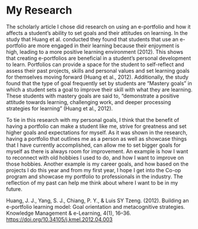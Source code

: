 # My Research
The scholarly article I chose did research on using an e-portfolio and how it affects a student’s ability to set goals and their attitudes on learning. In the study that Huang et al. conducted they found that students that use an e-portfolio are more engaged in their learning because their enjoyment is high, leading to a more positive learning environment (2012). This shows that creating e-portfolios are beneficial in a student’s personal development to learn. Portfolios can provide a space for the student to self-reflect and assess their past projects, skills and personal values and set learning goals for themselves moving forward (Huang et al., 2012). Additionally, the study found that the type of goal frequently set by students are “Mastery goals” in which a student sets a goal to improve their skill with what they are learning. These students with mastery goals are said to, “demonstrate a positive attitude towards learning, challenging work, and deeper processing strategies for learning” (Huang et al., 2012).

To tie in this research with my personal goals, I think that the benefit of having a portfolio can make a student like me, strive for greatness and set higher goals and expectations for myself. As it was shown in the research, having a portfolio that outlines me as a person as well as showcase things that I have currently accomplished, can allow me to set bigger goals for myself as there is always room for improvement. An example is how I want to reconnect with old hobbies I used to do, and how I want to improve on those hobbies. Another example is my career goals, and how based on the projects I do this year and from my first year, I hope I get into the Co-op program and showcase my portfolio to professionals in the industry. The reflection of my past can help me think about where I want to be in my future.

Huang, J. J., Yang, S. J., Chiang, P. Y., & Luis SY Tzeng. (2012). Building an e-portfolio learning model: Goal orientation and metacognitive strategies. Knowledge Management & e-Learning, 4(1), 16–36. https://doi.org/10.34105/j.kmel.2012.04.003 